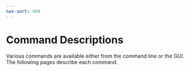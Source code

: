 ```yaml
---
nav-sort: 400
---
```

# Command Descriptions
Various commands are available either from the command line or the GUI. The following pages describe each command.
